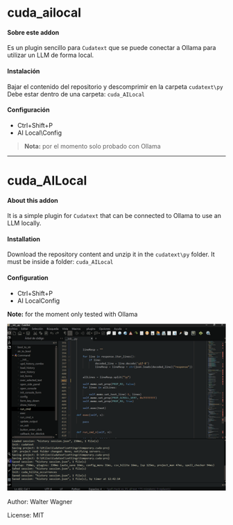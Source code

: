 # cuda_ailocal

#### Sobre este addon

Es un plugin sencillo para `Cudatext` que se puede conectar a Ollama para utilizar un LLM de forma local.

#### Instalación

Bajar el contenido del repositorio y descomprimir en la carpeta `cudatext\py`
Debe estar dentro de una carpeta: `cuda_AILocal`

#### Configuración

- Ctrl+Shift+P
- AI Local\Config

> **Nota:** por el momento solo probado con Ollama

---

# cuda_AILocal

#### About this addon

It is a simple plugin for `Cudatext` that can be connected to Ollama to use an LLM locally.

#### Installation

Download the repository content and unzip it in the `cudatext\py` folder.
It must be inside a folder: `cuda_AILocal`

#### Configuration

- Ctrl+Shift+P
- AI LocalConfig

**Note:** for the moment only tested with Ollama

![videoDemo.gif](videoDemo.gif)

Author: Walter Wagner

License: MIT